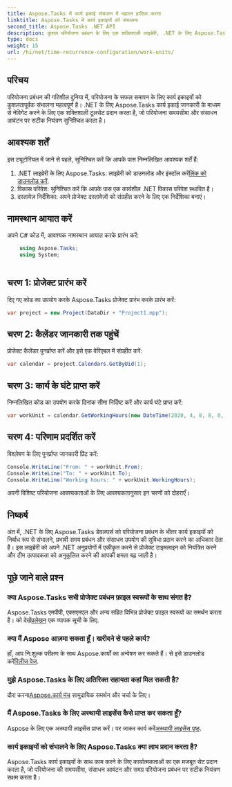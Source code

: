 ```yaml
---
title: Aspose.Tasks में कार्य इकाई संचालन में महारत हासिल करना
linktitle: Aspose.Tasks में कार्य इकाइयों को संभालना
second_title: Aspose.Tasks .NET API
description: कुशल परियोजना प्रबंधन के लिए एक शक्तिशाली लाइब्रेरी, .NET के लिए Aspose.Tasks का अन्वेषण करें। इष्टतम संसाधन उपयोग के लिए कार्य इकाइयों को सटीकता से संभालें।
type: docs
weight: 15
url: /hi/net/time-recurrence-configuration/work-units/
---
```

## परिचय
परियोजना प्रबंधन की गतिशील दुनिया में, परियोजना के सफल समापन के लिए कार्य इकाइयों को कुशलतापूर्वक संभालना महत्वपूर्ण है। .NET के लिए Aspose.Tasks कार्य इकाई जानकारी के माध्यम से नेविगेट करने के लिए एक शक्तिशाली टूलसेट प्रदान करता है, जो परियोजना समयसीमा और संसाधन आवंटन पर सटीक नियंत्रण सुनिश्चित करता है।
## आवश्यक शर्तें
इस ट्यूटोरियल में जाने से पहले, सुनिश्चित करें कि आपके पास निम्नलिखित आवश्यक शर्तें हैं:
1.  .NET लाइब्रेरी के लिए Aspose.Tasks: लाइब्रेरी को डाउनलोड और इंस्टॉल करें[लिंक को डाउनलोड करें](https://releases.aspose.com/tasks/net/).
2. विकास परिवेश: सुनिश्चित करें कि आपके पास एक कार्यशील .NET विकास परिवेश स्थापित है।
3. दस्तावेज़ निर्देशिका: अपने प्रोजेक्ट दस्तावेज़ों को संग्रहीत करने के लिए एक निर्देशिका बनाएं।
## नामस्थान आयात करें
अपने C# कोड में, आवश्यक नामस्थान आयात करके प्रारंभ करें:
```csharp
    using Aspose.Tasks;
    using System;
    
```
## चरण 1: प्रोजेक्ट प्रारंभ करें
दिए गए कोड का उपयोग करके Aspose.Tasks प्रोजेक्ट प्रारंभ करके प्रारंभ करें:
```csharp
var project = new Project(DataDir + "Project1.mpp");
```
## चरण 2: कैलेंडर जानकारी तक पहुंचें
प्रोजेक्ट कैलेंडर पुनर्प्राप्त करें और इसे एक वेरिएबल में संग्रहीत करें:
```csharp
var calendar = project.Calendars.GetByUid(1);
```
## चरण 3: कार्य के घंटे प्राप्त करें
निम्नलिखित कोड का उपयोग करके दिनांक सीमा निर्दिष्ट करें और कार्य घंटे प्राप्त करें:
```csharp
var workUnit = calendar.GetWorkingHours(new DateTime(2020, 4, 8, 8, 0, 0), new DateTime(2020, 4, 9, 17, 0, 0));
```
## चरण 4: परिणाम प्रदर्शित करें
विश्लेषण के लिए पुनर्प्राप्त जानकारी प्रिंट करें:
```csharp
Console.WriteLine("From: " + workUnit.From);
Console.WriteLine("To: " + workUnit.To);
Console.WriteLine("Working hours: " + workUnit.WorkingHours);
```
अपनी विशिष्ट परियोजना आवश्यकताओं के लिए आवश्यकतानुसार इन चरणों को दोहराएँ।
## निष्कर्ष
अंत में, .NET के लिए Aspose.Tasks डेवलपर्स को परियोजना प्रबंधन के भीतर कार्य इकाइयों को निर्बाध रूप से संभालने, प्रभावी समय प्रबंधन और संसाधन उपयोग की सुविधा प्रदान करने का अधिकार देता है। इस लाइब्रेरी को अपने .NET अनुप्रयोगों में एकीकृत करने से प्रोजेक्ट टाइमलाइन को नियंत्रित करने और टीम उत्पादकता को अनुकूलित करने की आपकी क्षमता बढ़ जाती है।
## पूछे जाने वाले प्रश्न
### क्या Aspose.Tasks सभी प्रोजेक्ट प्रबंधन फ़ाइल स्वरूपों के साथ संगत है?
 Aspose.Tasks एमपीपी, एक्सएमएल और अन्य सहित विभिन्न प्रोजेक्ट फ़ाइल स्वरूपों का समर्थन करता है। को देखें[प्रलेखन](https://reference.aspose.com/tasks/net/) एक व्यापक सूची के लिए.
### क्या मैं Aspose आज़मा सकता हूँ। खरीदने से पहले कार्य?
हाँ, आप नि:शुल्क परीक्षण के साथ Aspose.कार्यों का अन्वेषण कर सकते हैं। से इसे डाउनलोड करें[रिलीज पेज](https://releases.aspose.com/).
### मुझे Aspose.Tasks के लिए अतिरिक्त सहायता कहां मिल सकती है?
 दौरा करना[Aspose.कार्य मंच](https://forum.aspose.com/c/tasks/15) सामुदायिक समर्थन और चर्चा के लिए।
### मैं Aspose.Tasks के लिए अस्थायी लाइसेंस कैसे प्राप्त कर सकता हूँ?
 Aspose के लिए एक अस्थायी लाइसेंस प्राप्त करें। पर जाकर कार्य करें[अस्थायी लाइसेंस पृष्ठ](https://purchase.aspose.com/temporary-license/).
### कार्य इकाइयों को संभालने के लिए Aspose.Tasks क्या लाभ प्रदान करता है?
Aspose.Tasks कार्य इकाइयों के साथ काम करने के लिए कार्यात्मकताओं का एक मजबूत सेट प्रदान करता है, जो परियोजना की समयसीमा, संसाधन आवंटन और समग्र परियोजना प्रबंधन पर सटीक नियंत्रण सक्षम करता है।